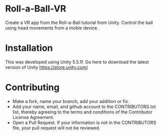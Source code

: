 # Roll-a-Ball-VR
Create a VR app from the Roll-a-Ball tutorial from Unity.
Control the ball using head movements from a moble device.

# Installation

This was developed using Unity 5.5.1f.
Go here to download the latest version of Unity https://store.unity.com/

# Contributing

- Make a fork, name your branch, add your addition or fix.
- Add your name, email, and github account to the CONTRIBUTORS.txt list, thereby agreeing to the terms and conditions of the Contributor License Agreement.
- Open a Pull Request. If your information is not in the CONTRIBUTORS file, your pull request will not be reviewed.

